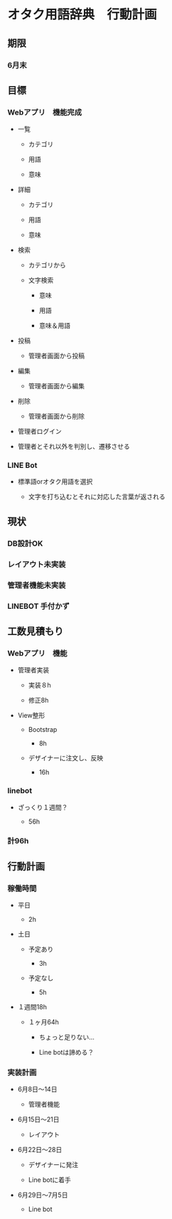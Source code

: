 # **オタク用語辞典　行動計画**


## 期限

### 6月末

## 目標

### Webアプリ　機能完成

- 一覧

	- カテゴリ

	- 用語

	- 意味

- 詳細

	- カテゴリ

	- 用語

	- 意味

- 検索

	- カテゴリから

	- 文字検索

		- 意味

		- 用語

		- 意味＆用語

- 投稿

	- 管理者画面から投稿

- 編集

	- 管理者画面から編集

- 削除

	- 管理者画面から削除

- 管理者ログイン

- 管理者とそれ以外を判別し、遷移させる

### LINE Bot

- 標準語orオタク用語を選択

	- 文字を打ち込むとそれに対応した言葉が返される

## 現状

### DB設計OK

### レイアウト未実装

### 管理者機能未実装

### LINEBOT 手付かず

## 工数見積もり

### Webアプリ　機能

- 管理者実装

	- 実装８h

	- 修正8h

- View整形

	- Bootstrap

		- 8h

	- デザイナーに注文し、反映

		- 16h

### linebot 

- ざっくり１週間？

	- 56h

### **計96h**

## 行動計画

### 稼働時間

- 平日

	- 2h

- 土日

	- 予定あり

		- 3h

	- 予定なし

		- 5h

- １週間18h

	- １ヶ月64h

		- ちょっと足りない…

		- Line botは諦める？

### 実装計画

- 6月8日〜14日

	- 管理者機能

- 6月15日〜21日

	- レイアウト

- 6月22日〜28日

	- デザイナーに発注

	- Line botに着手

- 6月29日〜7月5日

	- Line bot 

